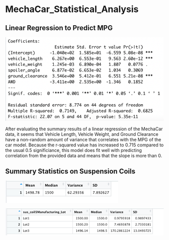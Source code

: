 # MechaCar_Statistical_Analysis

## Linear Regression to Predict MPG 

![summary_results.png](summary_results.png) 

After evaluating the summary results of a linear regression of the MechaCar data, it seems that Vehicle Length, Vehicle Weight, and Ground Clearance have a non-random amount of variance that correlates with the MPG of the car model. Because the r-squared value has increased to 0.715 compared to the usual 0.5 significiance, this model does fit well with predicting correlation from the provided data and means that the slope is more than 0. 

## Summary Statistics on Suspension Coils

![total_summary.png](total_summary.png)

![lot_summary.png](lot_summary.png) 
